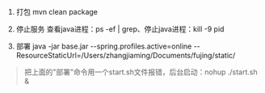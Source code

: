 1. 打包
mvn clean package

2. 停止服务
查看java进程：ps -ef | grep、停止java进程：kill -9 pid

3. 部署
java -jar base.jar --spring.profiles.active=online --ResourceStaticUrl=/Users/zhangjiaming/Documents/fujing/static/

> 把上面的"部署"命令用一个start.sh文件报错，后台启动：nohup ./start.sh &